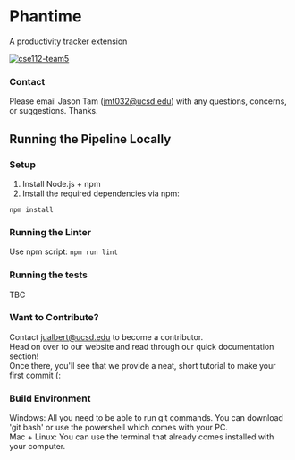 # Phantime

A productivity tracker extension

[![cse112-team5](https://circleci.com/gh/cse112-team5/team5-project.svg?style=shield&circle-token=9ab1869a799656127e94839e3b76b45837084720)](https://app.circleci.com/pipelines/github/cse112-team5/team5-project)

### Contact
Please email Jason Tam (jmt032@ucsd.edu) with any questions, concerns, or suggestions. Thanks.

## Running the Pipeline Locally 

### Setup 

1. Install Node.js + npm 
2. Install the required dependencies via npm: 

```
npm install
```

### Running the Linter
Use npm script: `npm run lint` 


### Running the tests
TBC 

### Want to Contribute?
Contact jualbert@ucsd.edu to become a contributor.  
Head on over to our website and read through our quick documentation section!   
Once there, you'll see that we provide a neat, short tutorial to make your first commit (:  

### Build Environment
Windows: All you need to be able to run git commands. You can download 'git bash' or use the powershell which comes with your PC.  
Mac + Linux: You can use the terminal that already comes installed with your computer.
